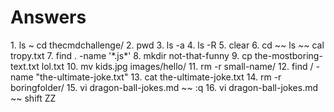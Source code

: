 <h1> Answers</h1>
1. ls ~ cd thecmdchallenge/
2. pwd
3. ls -a
4. ls -R
5. clear
6. cd ~~ ls ~~ cal tropy.txt
7. find . -name '*.js*'
8. mkdir not-that-funny
9. cp the-mostboring-text.txt lol.txt
10. mv kids.jpg images/hello/
11. rm -r small-name/
12. find / -name "the-ultimate-joke.txt"
13. cat the-ultimate-joke.txt
14. rm -r boringfolder/
15. vi dragon-ball-jokes.md ~~ :q
16. vi dragon-ball-jokes.md ~~ shift ZZ

